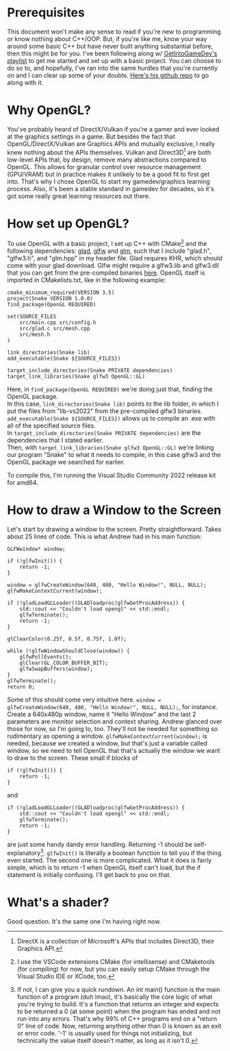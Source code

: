 # Prerequisites

This document won't make any sense to read if you're new to programming or know nothing about C++/OOP.
But, if you're like me, know your way around some basic C++ but have never built anything substantial before, then this might be for you.
I've been following along w/ [GetIntoGameDev's playlist](https://www.youtube.com/playlist?list=PLn3eTxaOtL2PHxN8EHf-ktAcN-sGETKfw) to get me started and set up with a basic project. You can choose to do so to, and hopefully, I've ran into the same hurdles that you're currently on and I can clear up some of your doubts. [Here's his github repo](https://github.com/amengede/OpenGL-for-Beginners/tree/main) to go along with it.

# Why OpenGL?

You've probably heard of DirectX/Vulkan if you're a gamer and ever looked at the graphics settings in a game. But besides the fact that OpenGL/DirectX/Vulkan are Graphics APIs and mutually exclusive, I really knew nothing about the APIs themselves. 
Vulkan and Direct3D[^1] are both low-level APIs that, by design, remove many abstractions compared to OpenGL. This allows for granular control over resource management (GPU/VRAM) but in practice makes it unlikely to be a good fit to first get into. That's why I chose OpenGL to start my gamedev/graphics learning process. Also, it's been a stable standard in gamedev for decades, so it's got some really great learning resources out there.

[^1]: DirectX is a collection of Microsoft's APIs that includes Direct3D, their Graphics API.

# How set up OpenGL?

To use OpenGL with a basic project, I set up C++ with CMake[^2] and the following dependencies: [glad](https://glad.dav1d.de), [glfw](https://www.glfw.org/download) and [glm](https://github.com/g-truc/glm/releases), such that I include "glad.h", "glfw3.h", and "glm.hpp" in my header file.
Glad requires KHR, which should come with your glad download. Glfw might require a glfw3.lib and glfw3.dll that you can get from the pre-compiled binaries [here](https://www.glfw.org/download).
OpenGL itself is imported in CMakelists.txt, like in the following example:
[^2]: I use the VSCode extensions CMake (for intellisense) and CMaketools (for compiling) for now, but you can easily setup CMake through the Visual Studio IDE or XCode, too.
```
cmake_minimum_required(VERSION 3.5)
project(Snake VERSION 1.0.0)
find_package(OpenGL REQUIRED)

set(SOURCE_FILES 
    src/main.cpp src/config.h 
    src/glad.c src/mesh.cpp 
    src/mesh.h
)

link_directories(Snake lib)
add_executable(Snake ${SOURCE_FILES})

target_include_directories(Snake PRIVATE dependencies)
target_link_libraries(Snake glfw3 OpenGL::GL)
```
Here, in ```find_package(OpenGL REQUIRED)``` we're doing just that, finding the OpenGL package. <br>
In this case, ```link_directories(Snake lib)``` points to the lib folder, in which I put the files from "lib-vs2022" from the pre-compiled glfw3 binaries.
```add_executable(Snake ${SOURCE_FILES})``` allows us to compile an .exe with all of the specified source files. <br>
In ```target_include_directories(Snake PRIVATE dependencies)``` are the dependencies that I stated earlier. <br>
Then, with ```target_link_libraries(Snake glfw3 OpenGL::GL)``` we're linking our program "Snake" to what it needs to compile, in this case glfw3 and the OpenGL package we searched for earlier.

To compile this, I'm running the Visual Studio Community 2022 release kit for amd64.

# How to draw a Window to the Screen

Let's start by drawing a window to the screen. Pretty straightforward. Takes about 25 lines of code.
This is what Andrew had in his main function:
```
GLFWwindow* window;

if (!glfwInit()) {
    return -1;
}

window = glfwCreateWindow(640, 480, "Hello Window!", NULL, NULL);
glfwMakeContextCurrent(window);

if (!gladLoadGLLoader((GLADloadproc)glfwGetProcAddress)) {
    std::cout << "Couldn't load opengl" << std::endl;
    glfwTerminate();
    return -1;
}

glClearColor(0.25f, 0.5f, 0.75f, 1.0f);

while (!glfwWindowShouldClose(window)) {
    glfwPollEvents();
    glClear(GL_COLOR_BUFFER_BIT);
    glfwSwapBuffers(window);
}
glfwTerminate();
return 0;
```
Some of this should come very intuitive here. ```window = glfwCreateWindow(640, 480, "Hello Window!", NULL, NULL);```, for instance. Create a 640x480p window, name it "Hello Window" and the last 2 parameters are monitor selection and context sharing. Andrew glanced over those for now, so I'm going to, too. They'll not be needed for something so rudimentary as opening a window.
```glfwMakeContextCurrent(window);``` is needed, because we created a window, but that's just a variable called window, so we need to tell OpenGL that that's actually the window we want to draw to the screen. 
These small if blocks of
```
if (!glfwInit()) {
    return -1;
}
```
and
```
if (!gladLoadGLLoader((GLADloadproc)glfwGetProcAddress)) {
    std::cout << "Couldn't load opengl" << std::endl;
    glfwTerminate();
    return -1;
}
```
are just some handy dandy error handling. Returning -1 should be self-explanatory[^3]. ```glfwInit()``` is literally a boolean function to tell you if the thing even started. 
The second one is more complicated. What it does is fairly simple, which is to return -1 when OpenGL itself can't load, but the if statement is initially confusing. I'll get back to you on that.

[^3]: If not, I can give you a quick rundown. An int main() function is the main function of a program (duh lmao), it's basically the core logic of what you're trying to build. It's a function that returns an integer and expects to be returned a 0 (at some point) when the program has ended and not run into any errors. That's why 99% of C++ programs end on a "return 0" line of code. Now, returning anything other than 0 is known as an exit or error code. '-1' is usually used for things not initializing, but technically the value itself doesn't matter, as long as it isn't 0.

# What's a shader?

Good question. It's the same one I'm having right now.